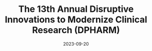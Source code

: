 ---
# Documentation: https://wowchemy.com/docs/managing-content/
type: conference
title: "The 13th Annual Disruptive Innovations to Modernize Clinical Research (DPHARM)"
url_register: https://theconferenceforum.org/conferences/disruptive-innovations-us/
date: 2023-09-20
date_end: 2023-09-22
location: "In-person in Boston, MA"
all_day: true
speaker: ""
---